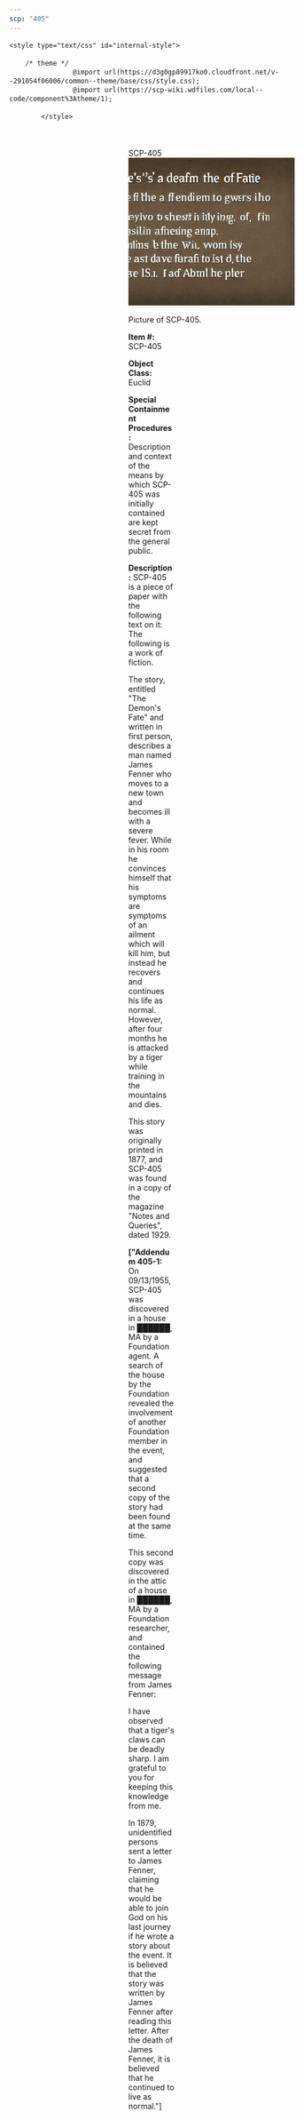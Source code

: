 ```yaml
---
scp: "405"
---
```


<head>
    <title>405 - SCP Foundation</title>
    
    <style type="text/css" id="internal-style">
                
        /* theme */
                    @import url(https://d3g0gp89917ko0.cloudfront.net/v--291054f06006/common--theme/base/css/style.css);
                    @import url(https://scp-wiki.wdfiles.com/local--code/component%3Atheme/1);
            
            </style>
<style>
iframe.scpnet-interwiki-frame { height: 0; }
</style>

</head>

<div id="main-content" style="margin: 50px 206px 20px 215px;">
<div id="action-area-top"></div>
<div id="page-title">SCP-405</div>
<div id="page-content">
<div style="text-align: right;"></div>
<div class="scp-image-block block-right" style="width:300px;"><img src="https://raw.githubusercontent.com/lucmaki/this-scp-does-not-exist/main/imgs/405.png" style="width:300px;" alt="405.jpg" class="image">
<div class="scp-image-caption" style="width:300px;">
<p>Picture of SCP-405.</p>
</div>
</div>
<p><strong>Item #:</strong> SCP-405</p>
<p><strong>Object Class:</strong> Euclid</p>
<p><strong>Special Containment Procedures:</strong> Description and context of the means by which SCP-405 was initially contained are kept secret from the general public.</p>
<p><strong>Description:</strong> SCP-405 is a piece of paper with the following text on it: The following is a work of fiction.</p><p>The story, entitled "The Demon's Fate" and written in first person, describes a man named James Fenner who moves to a new town and becomes ill with a severe fever. While in his room he convinces himself that his symptoms are symptoms of an ailment which will kill him, but instead he recovers and continues his life as normal. However, after four months he is attacked by a tiger while training in the mountains and dies.</p><p>This story was originally printed in 1877, and SCP-405 was found in a copy of the magazine "Notes and Queries", dated 1929.</p>
<p> <strong>["Addendum 405-1:</strong> On 09/13/1955, SCP-405 was discovered in a house in ██████, MA by a Foundation agent. A search of the house by the Foundation revealed the involvement of another Foundation member in the event, and suggested that a second copy of the story had been found at the same time.</p><p>This second copy was discovered in the attic of a house in ██████, MA by a Foundation researcher, and contained the following message from James Fenner:</p><p>I have observed that a tiger's claws can be deadly sharp. I am grateful to you for keeping this knowledge from me.</p><p>In 1879, unidentified persons sent a letter to James Fenner, claiming that he would be able to join God on his last journey if he wrote a story about the event. It is believed that the story was written by James Fenner after reading this letter. After the death of James Fenner, it is believed that he continued to live as normal."]</p>

<div class="footer-wikiwalk-nav">
<div style="text-align: center;">
</div>
</div>
</div>
</div>
</div>